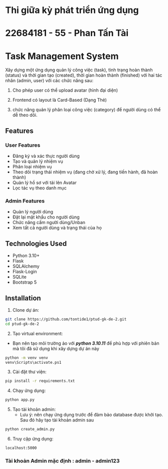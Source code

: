 # Thi giữa kỳ phát triển ứng dụng
# 22684181 - 55 - Phan Tấn Tài

# Task Management System

Xây dựng một ứng dụng quản lý công việc (task), tình trạng hoàn thành (status) và thời gian tạo (created), thời gian hoàn thành (finished) với hai tác nhân (admin, user) với các chức năng sau:

1) Cho phép user có thể upload avatar (hình đại diện)

2) Frontend có layout là Card-Based (Dạng Thẻ)

3) chức năng quản lý phân loại công việc (category) để người dùng có thể dễ theo dõi.
 

## Features

### User Features
- Đăng ký và xác thực người dùng
- Tạo và quản lý nhiệm vụ
- Phân loại nhiệm vụ
- Theo dõi trạng thái nhiệm vụ (đang chờ xử lý, đang tiến hành, đã hoàn thành)
- Quản lý hồ sơ với tải lên Avatar
- Lọc tác vụ theo danh mục

### Admin Features
- Quản lý người dùng
- Đặt lại mật khẩu cho người dùng
- Chức năng cấm người dùng/Unban
- Xem tất cả người dùng và trạng thái của họ

## Technologies Used
- Python 3.10+
- Flask
- SQLAlchemy
- Flask-Login
- SQLite
- Bootstrap 5

## Installation

1. Clone dự án:
```bash
git clone https://github.com/tontide1/ptud-gk-de-2.git
cd ptud-gk-de-2
```
2. Tạo virtual environment:

- Bạn nên tạo môi trường ảo với ***python 3.10.11*** để phù hợp với phiên bản mà tôi đã sử dụng khi xây dựng dự án này
```bash
python -m venv venv
venv\Scripts\activate.ps1
```
3. Cài đặt thư viện:
```bash
pip install -r requirements.txt
```
4. Chạy ứng dụng:
```bash
python app.py
```
5. Tạo tài khoản admin:
   - Lưu ý: nên chạy ứng dụng trước để đảm bảo database được khởi tạo. Sau đó hãy tạo tài khoản admin sau
```bash
python create_admin.py
```
6. Truy cập ứng dụng:
```bash
localhost:5000
```

### Tài khoản Admin mặc định : admin - admin123
